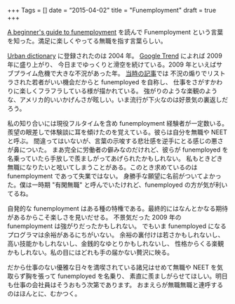 +++
Tags = []
date = “2015-04-02"
title = "Funemployment"
draft = true
+++

[A beginner's guide to funemployment](http://robertheaton.com/2014/06/02/a-beginners-guide-to-funemployment/)
を読んで Funemployment という言葉を知った。満足に楽しくやってる無職を指す言葉らしい。

[Urban dictionary](http://www.urbandictionary.com/define.php?term=funemployment) に登録されたのは 2004 年。
[Google Trend](https://www.google.com/trends/explore#q=funemployment) によれば 2009 年に盛り上がり、
今日までゆっくりと滑空を続けている。2009 年といえばサブプライム危機で大きな不況があった年。
[当時の記事](
http://www.sfweekly.com/sanfrancisco/funemployment-jobless-young-san-franciscans-are-welcoming-the-worst-recession-of-their-lives-with-open-arms-too-bad-the-party-cant-last-for/)では
不況の煽りでリストラされた若者がいい機会だからと funemployed を自称し、
仕事をさがすかわりに楽しくフラフラしている様が描かれている。
強がりのような楽観のような、アメリカ的いいかげんさが眩しい。いま流行が下火なのは好景気の裏返しだろう。

私の知り合いには現役フルタイムを含め funemployment 経験者が一定数いる。羨望の眼差しで体験談に耳を傾けたのを覚えている。彼らは自分を無職や NEET と呼ぶ。
間違ってはいないが、言葉の示唆する悲壮感を逆手にとる感じの悪さが鼻についた。
まあ完全に労働者の僻みなのだけれど、彼らが funemployed を名乗っていたら手放しで羨ましがってあげられたかもしれない。
私もときどき無職になりたいと呟いてしまうことがある。このとき求めているのは funemployment であって失業ではない。
身勝手な願望に名前がついてよかった。僕は一時期 "有閑無職" と呼んでいたけれど、funemployed の方が気が利いてるね。

自発的な funemployment はある種の特権である。最終的にはなんとかなる期待があるからこそ楽しさを見いだせる。
不景気だった 2009 年の funemployment は強がりだったかもしれない。
でもいま funemployed になるプログラマは余裕があるにちがいない。
余裕の裏付けは若さかもしれないし、高い技能かもしれないし、金銭的なゆとりかもしれないし、
性格からくる楽観かもしれない。私の目にはどれも手の届かない贅沢に映る。

だから仕事のない優雅な日々を満喫されている諸兄はせめて無職や NEET を気取らず胸を張って funemployed を名乗り、
素直に羨ましがらせてほしい。明日も仕事の会社員はそうおもう次第であります。
おまえらが無職無職と連呼するのはほんとに、むかつく。
